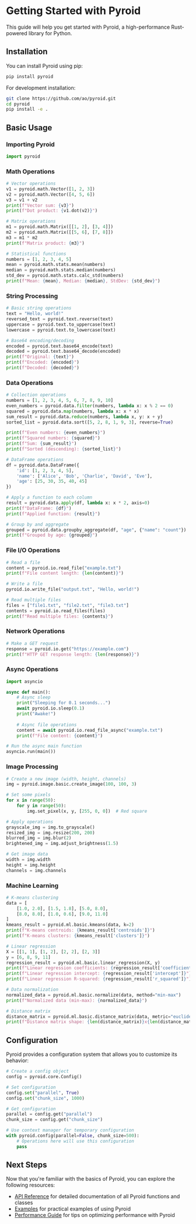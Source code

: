 # Getting Started with Pyroid

This guide will help you get started with Pyroid, a high-performance Rust-powered library for Python.

## Installation

You can install Pyroid using pip:

```bash
pip install pyroid
```

For development installation:

```bash
git clone https://github.com/ao/pyroid.git
cd pyroid
pip install -e .
```

## Basic Usage

### Importing Pyroid

```python
import pyroid
```

### Math Operations

```python
# Vector operations
v1 = pyroid.math.Vector([1, 2, 3])
v2 = pyroid.math.Vector([4, 5, 6])
v3 = v1 + v2
print(f"Vector sum: {v3}")
print(f"Dot product: {v1.dot(v2)}")

# Matrix operations
m1 = pyroid.math.Matrix([[1, 2], [3, 4]])
m2 = pyroid.math.Matrix([[5, 6], [7, 8]])
m3 = m1 * m2
print(f"Matrix product: {m3}")

# Statistical functions
numbers = [1, 2, 3, 4, 5]
mean = pyroid.math.stats.mean(numbers)
median = pyroid.math.stats.median(numbers)
std_dev = pyroid.math.stats.calc_std(numbers)
print(f"Mean: {mean}, Median: {median}, StdDev: {std_dev}")
```

### String Processing

```python
# Basic string operations
text = "Hello, world!"
reversed_text = pyroid.text.reverse(text)
uppercase = pyroid.text.to_uppercase(text)
lowercase = pyroid.text.to_lowercase(text)

# Base64 encoding/decoding
encoded = pyroid.text.base64_encode(text)
decoded = pyroid.text.base64_decode(encoded)
print(f"Original: {text}")
print(f"Encoded: {encoded}")
print(f"Decoded: {decoded}")
```

### Data Operations

```python
# Collection operations
numbers = [1, 2, 3, 4, 5, 6, 7, 8, 9, 10]
even_numbers = pyroid.data.filter(numbers, lambda x: x % 2 == 0)
squared = pyroid.data.map(numbers, lambda x: x * x)
sum_result = pyroid.data.reduce(numbers, lambda x, y: x + y)
sorted_list = pyroid.data.sort([5, 2, 8, 1, 9, 3], reverse=True)

print(f"Even numbers: {even_numbers}")
print(f"Squared numbers: {squared}")
print(f"Sum: {sum_result}")
print(f"Sorted (descending): {sorted_list}")

# DataFrame operations
df = pyroid.data.DataFrame({
    'id': [1, 2, 3, 4, 5],
    'name': ['Alice', 'Bob', 'Charlie', 'David', 'Eve'],
    'age': [25, 30, 35, 40, 45]
})

# Apply a function to each column
result = pyroid.data.apply(df, lambda x: x * 2, axis=0)
print(f"DataFrame: {df}")
print(f"Applied function: {result}")

# Group by and aggregate
grouped = pyroid.data.groupby_aggregate(df, "age", {"name": "count"})
print(f"Grouped by age: {grouped}")
```

### File I/O Operations

```python
# Read a file
content = pyroid.io.read_file("example.txt")
print(f"File content length: {len(content)}")

# Write a file
pyroid.io.write_file("output.txt", "Hello, world!")

# Read multiple files
files = ["file1.txt", "file2.txt", "file3.txt"]
contents = pyroid.io.read_files(files)
print(f"Read multiple files: {contents}")
```

### Network Operations

```python
# Make a GET request
response = pyroid.io.get("https://example.com")
print(f"HTTP GET response length: {len(response)}")
```

### Async Operations

```python
import asyncio

async def main():
    # Async sleep
    print("Sleeping for 0.1 seconds...")
    await pyroid.io.sleep(0.1)
    print("Awake!")
    
    # Async file operations
    content = await pyroid.io.read_file_async("example.txt")
    print(f"File content: {content}")

# Run the async main function
asyncio.run(main())
```

### Image Processing

```python
# Create a new image (width, height, channels)
img = pyroid.image.basic.create_image(100, 100, 3)

# Set some pixels
for x in range(50):
    for y in range(50):
        img.set_pixel(x, y, [255, 0, 0])  # Red square

# Apply operations
grayscale_img = img.to_grayscale()
resized_img = img.resize(200, 200)
blurred_img = img.blur(2)
brightened_img = img.adjust_brightness(1.5)

# Get image data
width = img.width
height = img.height
channels = img.channels
```

### Machine Learning

```python
# K-means clustering
data = [
    [1.0, 2.0], [1.5, 1.8], [5.0, 8.0],
    [8.0, 8.0], [1.0, 0.6], [9.0, 11.0]
]
kmeans_result = pyroid.ml.basic.kmeans(data, k=2)
print(f"K-means centroids: {kmeans_result['centroids']}")
print(f"K-means clusters: {kmeans_result['clusters']}")

# Linear regression
X = [[1, 1], [1, 2], [2, 2], [2, 3]]
y = [6, 8, 9, 11]
regression_result = pyroid.ml.basic.linear_regression(X, y)
print(f"Linear regression coefficients: {regression_result['coefficients']}")
print(f"Linear regression intercept: {regression_result['intercept']}")
print(f"Linear regression R-squared: {regression_result['r_squared']}")

# Data normalization
normalized_data = pyroid.ml.basic.normalize(data, method="min-max")
print(f"Normalized data (min-max): {normalized_data}")

# Distance matrix
distance_matrix = pyroid.ml.basic.distance_matrix(data, metric="euclidean")
print(f"Distance matrix shape: {len(distance_matrix)}x{len(distance_matrix[0])}")
```

## Configuration

Pyroid provides a configuration system that allows you to customize its behavior:

```python
# Create a config object
config = pyroid.core.Config()

# Set configuration
config.set("parallel", True)
config.set("chunk_size", 1000)

# Get configuration
parallel = config.get("parallel")
chunk_size = config.get("chunk_size")

# Use context manager for temporary configuration
with pyroid.config(parallel=False, chunk_size=500):
    # Operations here will use this configuration
    pass
```

## Next Steps

Now that you're familiar with the basics of Pyroid, you can explore the following resources:

- [API Reference](../api/index.md) for detailed documentation of all Pyroid functions and classes
- [Examples](../../examples/) for practical examples of using Pyroid
- [Performance Guide](./performance.md) for tips on optimizing performance with Pyroid
